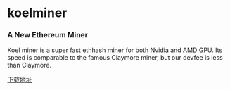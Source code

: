 # koelminer
### A New Ethereum Miner

Koel miner is a super fast ethhash miner for both Nvidia and AMD GPU. Its speed is comparable to the famous Claymore miner, but our devfee is less than Claymore.

[下载地址](https://github.com/koel-miner/koelminer/releases)
